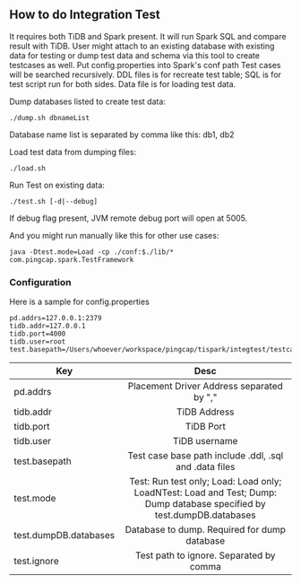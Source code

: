## How to do Integration Test
It requires both TiDB and Spark present. It will run Spark SQL and compare result with TiDB.
User might attach to an existing database with existing data for testing or dump test data and schema via this tool to create testcases as well.
Put config.properties into Spark's conf path
Test cases will be searched recursively. DDL files is for recreate test table; SQL is for test script run for both sides. Data file is for loading test data.

Dump databases listed to create test data:
```
./dump.sh dbnameList
```
Database name list is separated by comma like this: db1, db2

Load test data from dumping files:
```
./load.sh 
```

Run Test on existing data:
```
./test.sh [-d|--debug]
```
If debug flag present, JVM remote debug port will open at 5005.

And you might run manually like this for other use cases:
```
java -Dtest.mode=Load -cp ./conf:$./lib/* com.pingcap.spark.TestFramework
```

### Configuration
Here is a sample for config.properties
```
pd.addrs=127.0.0.1:2379
tidb.addr=127.0.0.1
tidb.port=4000
tidb.user=root
test.basepath=/Users/whoever/workspace/pingcap/tispark/integtest/testcases
```

| Key           | Desc          |
| ------------- |:-------------:|
| pd.addrs        | Placement Driver Address separated by "," |
| tidb.addr      | TiDB Address      |
| tidb.port      | TiDB Port      |
| tidb.user      | TiDB username |
| test.basepath | Test case base path include .ddl, .sql and .data files | 
| test.mode     | Test: Run test only; Load: Load only; LoadNTest: Load and Test; Dump: Dump database specified by test.dumpDB.databases |
| test.dumpDB.databases  | Database to dump. Required for dump database |
| test.ignore      | Test path to ignore. Separated by comma |

